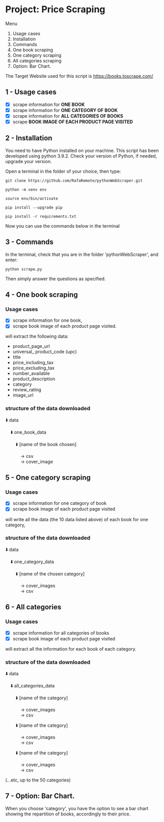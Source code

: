 # Project: Price Scraping

Menu

1. Usage cases
2. Installation
3. Commands
4. One book scraping
5. One category scraping
6. All categories scraping
7. Option: Bar Chart.


The Target Website used for this script is https://books.toscrape.com/
## 1 - Usage cases

- [x] scrape information for __ONE BOOK__
- [x] scrape information for __ONE CATEGORY OF BOOK__
- [x] scrape information for __ALL CATEGORIES OF BOOKS__
- [x] scrape __BOOK IMAGE OF EACH PRODUCT PAGE VISITED__
  
## 2 - Installation

You need to have Python installed on your machine.
This script has been developed using python 3.9.2.
Check your version of Python, if needed, upgrade your version. 

Open a terminal in the folder of your choice, then type:

```
git clone https://github.com/RafaRemote/pythonWebScraper.git
```
```
python -m venv env
```
```
source env/bin/activate
```
```
pip install --upgrade pip
```
```
pip install -r requirements.txt
```

Now you can use the commands below in the terminal

## 3 - Commands

In the terminal, check that you are in the folder 'pythonWebScraper', and enter:

```
python scrape.py
```

Then simply answer the questions as specified.

## 4 - One book scraping
### Usage cases
- [x] scrape information for one book,
- [x] scrape book image of each product page visited.

will extract the following data:

* product_page_url
* universal_ product_code (upc)
* title
* price_including_tax
* price_excluding_tax
* number_available
* product_description
* category
* review_rating
* image_url

### structure of the data downloaded

⬇️ data  
  
&nbsp;&nbsp;&nbsp;&nbsp;⬇️ one_book_data  
  
&nbsp;&nbsp;&nbsp;&nbsp;&nbsp;&nbsp;&nbsp;&nbsp;⬇️ [name of the book chosen]  
  
&nbsp;&nbsp;&nbsp;&nbsp;&nbsp;&nbsp;&nbsp;&nbsp;&nbsp;&nbsp;&nbsp;&nbsp;-> csv  
&nbsp;&nbsp;&nbsp;&nbsp;&nbsp;&nbsp;&nbsp;&nbsp;&nbsp;&nbsp;&nbsp;&nbsp;-> cover_image  


## 5 - One category scraping
### Usage cases
- [x] scrape information for one category of book
- [x] scrape book image of each product page visited

will write all the data (the 10 data listed above) of each book for one category, 

### structure of the data downloaded

⬇️  data  
  
&nbsp;&nbsp;&nbsp;&nbsp;⬇️  one_category_data  
  
&nbsp;&nbsp;&nbsp;&nbsp;&nbsp;&nbsp;&nbsp;&nbsp;⬇️  [name of the chosen category]  
  
&nbsp;&nbsp;&nbsp;&nbsp;&nbsp;&nbsp;&nbsp;&nbsp;&nbsp;&nbsp;&nbsp;&nbsp;->  cover_images  
&nbsp;&nbsp;&nbsp;&nbsp;&nbsp;&nbsp;&nbsp;&nbsp;&nbsp;&nbsp;&nbsp;&nbsp;->  csv  


## 6 - All categories
### Usage cases
- [x] scrape information for all categories of books
- [x] scrape book image of each product page visited

will extract all the information for each book of each category.

### structure of the data downloaded 

⬇️ data  
  
&nbsp;&nbsp;&nbsp;&nbsp;⬇️ all_categories_data  
  
&nbsp;&nbsp;&nbsp;&nbsp;&nbsp;&nbsp;&nbsp;&nbsp;⬇️  [name of the category]  
  
&nbsp;&nbsp;&nbsp;&nbsp;&nbsp;&nbsp;&nbsp;&nbsp;&nbsp;&nbsp;&nbsp;&nbsp;-> cover_images  
&nbsp;&nbsp;&nbsp;&nbsp;&nbsp;&nbsp;&nbsp;&nbsp;&nbsp;&nbsp;&nbsp;&nbsp;-> csv  
  
&nbsp;&nbsp;&nbsp;&nbsp;&nbsp;&nbsp;&nbsp;&nbsp;⬇️  [name of the category]  
  
&nbsp;&nbsp;&nbsp;&nbsp;&nbsp;&nbsp;&nbsp;&nbsp;&nbsp;&nbsp;&nbsp;&nbsp;-> cover_images  
&nbsp;&nbsp;&nbsp;&nbsp;&nbsp;&nbsp;&nbsp;&nbsp;&nbsp;&nbsp;&nbsp;&nbsp;-> csv  
  
&nbsp;&nbsp;&nbsp;&nbsp;&nbsp;&nbsp;&nbsp;&nbsp;⬇️  [name of the category]  
  
&nbsp;&nbsp;&nbsp;&nbsp;&nbsp;&nbsp;&nbsp;&nbsp;&nbsp;&nbsp;&nbsp;&nbsp;-> cover_images  
&nbsp;&nbsp;&nbsp;&nbsp;&nbsp;&nbsp;&nbsp;&nbsp;&nbsp;&nbsp;&nbsp;&nbsp;-> csv  
  
(...etc, up to the 50 categories)  

## 7 - Option: Bar Chart.

When you choose 'category', you have the option to see a bar chart showing the repartition of books, accordingly to their price.

